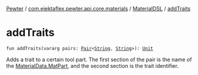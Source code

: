 [Pewter](../../index.md) / [com.ejektaflex.pewter.api.core.materials](../index.md) / [MaterialDSL](index.md) / [addTraits](./add-traits.md)

# addTraits

`fun addTraits(vararg pairs: `[`Pair`](https://kotlinlang.org/api/latest/jvm/stdlib/kotlin/-pair/index.html)`<`[`String`](https://kotlinlang.org/api/latest/jvm/stdlib/kotlin/-string/index.html)`, `[`String`](https://kotlinlang.org/api/latest/jvm/stdlib/kotlin/-string/index.html)`>): `[`Unit`](https://kotlinlang.org/api/latest/jvm/stdlib/kotlin/-unit/index.html)

Adds a trait to a certain tool part. The first section of the pair is
the name of the [MaterialData.MatPart](../../com.ejektaflex.pewter.api.core.materials.stats/-material-data/-mat-part/index.md), and the second section is the
trait identifier.

